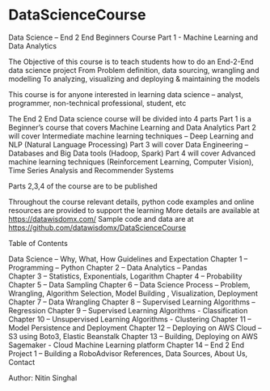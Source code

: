# DataScienceCourse
Data Science – End 2 End Beginners Course
Part 1 - Machine Learning and Data Analytics

The Objective of this course is to teach students how to do an End-2-End data science project
From Problem definition, data sourcing, wrangling and modelling
To analyzing, visualizing and deploying & maintaining the models

This course is for anyone interested in learning data science – analyst, programmer, non-technical professional, student, etc

The End 2 End Data science course will be divided into 4 parts
Part 1 is a Beginner’s course that covers Machine Learning and Data Analytics
Part 2 will cover Intermediate machine learning techniques – Deep Learning and NLP (Natural Language Processing)
Part 3 will cover Data Engineering – Databases and Big Data tools (Hadoop, Spark)
Part 4 will cover Advanced machine learning techniques (Reinforcement Learning, Computer Vision), Time Series Analysis and Recommender Systems

Parts 2,3,4 of the course are to be published

Throughout the course relevant details, python code examples and online resources are provided to support the learning
More details are available at https://datawisdomx.com/ 
Sample code and data are at https://github.com/datawisdomx/DataScienceCourse 

Table of Contents

Data Science – Why, What, How 
Guidelines and Expectation 
Chapter 1 – Programming – Python 
Chapter 2 – Data Analytics – Pandas  
Chapter 3 – Statistics, Exponentials, Logarithm 
Chapter 4 – Probability 
Chapter 5 – Data Sampling 
Chapter 6 – Data Science Process – Problem, Wrangling, Algorithm Selection, Model Building , Visualization, Deployment 
Chapter 7 – Data Wrangling 
Chapter 8 – Supervised Learning Algorithms – Regression 
Chapter 9 – Supervised Learning Algorithms - Classification 
Chapter 10 – Unsupervised Learning Algorithms - Clustering 
Chapter 11 – Model Persistence and Deployment 
Chapter 12 – Deploying on AWS Cloud – S3 using Boto3, Elastic Beanstalk 
Chapter 13 – Building, Deploying on AWS Sagemaker - Cloud Machine Learning platform 
Chapter 14 – End 2 End Project 1 – Building a RoboAdvisor 
References, Data Sources, About Us, Contact 

Author: Nitin Singhal
